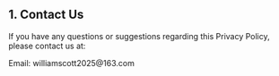 <!DOCTYPE html PUBLIC "-//W3C//DTD HTML 4.01//EN" "http://www.w3.org/TR/html4/strict.dtd">
<html>

<body> 
    <h2>1. Contact Us</h2>
    <p>If you have any questions or suggestions regarding this Privacy Policy, please contact us at:</p>
    <p>Email: williamscott2025@163.com</p>
</body>
</html>
